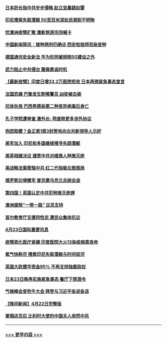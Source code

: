 #### [日本防长指中共步步侵略 赵立坚暴跳如雷](../pages/prog202/a103103268.md?t=04241301) 
#### [印尼搜索失联潜舰 50至百米深处侦测到不明物](../pages/prog202/a103103235.md?t=04241301) 
#### [忧澳洲疫情扩散 澳新旅游泡泡喊卡](../pages/prog202/a103103208.md?t=04241301) 
#### [中国新闻简讯：接种两剂仍确诊 西安检验师恐染变种](../pages/prog202/a103102120.md?t=04241301) 
#### [德国通讯安全新法 华为形同被排除5G建设之外](../pages/prog202/a103103197.md?t=04241301) 
#### [武力阻止中共侵台 蓬佩奥谈时机](../pages/prog202/a103102532.md?t=04241301) 
#### [【最新疫情】印度日增33.2万医院拒收 日本再颁紧急事态宣言](../pages/prog202/a103102826.md?t=04241301) 
#### [法国恐袭 巴黎发生割喉警员 凶徒被击毙](../pages/prog202/a103103003.md?t=04241301) 
#### [抗体失效 巴西男感染第二种变异病毒后身亡](../pages/prog202/a103102920.md?t=04241301) 
#### [孔子学院遭审查 澳外长: 将废除更多涉外协议](../pages/prog202/a103102925.md?t=04241301) 
#### [抱团取暖？金正恩1周3封贺电向古共新领导人示好](../pages/prog202/a103102696.md?t=04241301) 
#### [美军加入 印尼和多国继续搜寻失踪潜艇](../pages/prog202/a103102860.md?t=04241301) 
#### [美英相继决议  谴责中共对维族人种族灭绝](../pages/prog202/a103102094.md?t=04241301) 
#### [美战略法案惹恼中共 红二代指极左致困局](../pages/prog202/a103102822.md?t=04241301) 
#### [俄罗斯边境撤军 普京邀乌克兰总统会谈](../pages/prog202/a103102752.md?t=04241301) 
#### [第四国！英国认定中共犯种族灭绝罪](../pages/prog202/a103102596.md?t=04241301) 
#### [澳洲废除“一带一路” 议员支持](../pages/prog202/a103102551.md?t=04241301) 
#### [首尔教育厅支援同性恋 遭民众集体抗议](../pages/prog202/a103102516.md?t=04241301) 
#### [4月23日国际重要讯息](../pages/prog202/a103102542.md?t=04241301) 
#### [疫情恶化医疗紧绷 印度医院大火13染疫病患丧命](../pages/prog202/a103102433.md?t=04241301) 
#### [氧气快耗尽 搜救印尼失联潜舰与时间拔河](../pages/prog202/a103102402.md?t=04241301) 
#### [英国大砍援华资金95% 不再支持独裁政权](../pages/prog202/a103102407.md?t=04241301) 
#### [日本23日晚再实施紧急事态 餐厅下禁酒令](../pages/prog202/a103102390.md?t=04241301) 
#### [气候峰会变吹牛大会 拜登与习近平各说各话](../pages/prog202/a103102366.md?t=04241301) 
#### [【晚间新闻】4月22日完整版](../pages/prog202/a103102335.md?t=04241301) 
#### [掌掴店员后 比利时大使的中国夫人突然中风](../pages/prog202/a103102333.md?t=04241301) 

----
#### [ >>> 更早内容 <<< ](../indexes/prog202-earlier.md)
